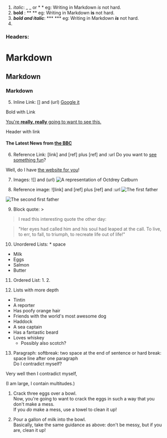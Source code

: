  1. _italic_: _ _ or * *
eg: Writing in Markdown *is* not hard.
2. **bold** : ** **
eg:  Writing in Markdown **is** not hard.
3. _**bold and italic**_: *** ***
eg: Writing in Markdown **_is_** not hard.
4. 
### Headers: # 
# Markdown
## Markdown 
### Markdown 

5. Inline Link: [] and (url)
[Google it](www.google.com)

Bold with Link

[You're **really, really** going to want to see this.](www.dailykitten.com)

Header with link

#### The Latest News from [the BBC](www.bbc.com/news)

6. Reference Link: [link] and [ref] plus [ref] and :url
Do you want to [see something fun][a fun place]?

Well, do I have [the website for you][another fun place]!

[a fun place]: www.zombo.com

[another fun place]: www.stumbleupon.com

7. Images: ![] and (url)
![A representation of Octdrey Catburn](http://octodex.github.com/images/octdrey-catburn.jpg)

8. Reference image: ![link] and [ref] plus [ref] and :url
![The first father][First Father]

![The second first father][Second Father]

[First Father]: http://octodex.github.com/images/founding-father.jpg

[Second Father]: http://octodex.github.com/images/foundingfather_v2.png

9. Block quote: > 
 >I read this interesting quote the other day:

>"Her eyes had called him and his soul had leaped at the call. To live, to err, to fall, to triumph, to recreate life out of life!"

10. Unordered Lists: * space

* Milk
* Eggs
* Salmon
* Butter
11. Ordered List: 1. 2.

12. Lists with more depth

* Tintin
 * A reporter
 * Has poofy orange hair
 * Friends with the world's most awesome dog
* Haddock
 * A sea captain
 * Has a fantastic beard
 * Loves whiskey
   * Possibly also scotch?
13. Paragraph: softbreak: two space at the end of sentence or hard break: space line after one paragraph    
Do I contradict myself?

Very well then I contradict myself,

(I am large, I contain multitudes.)

1. Crack three eggs over a bowl.  
 Now, you're going to want to crack the eggs in such a way that you don't make a mess.  
 If you _do_ make a mess, use a towel to clean it up!

2. Pour a gallon of milk into the bowl.  
 Basically, take the same guidance as above: don't be messy, but if you are, clean it up!

